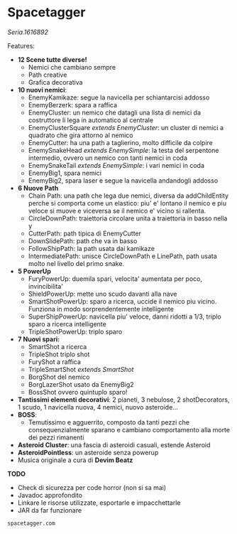 Spacetagger
=====
*Seria.1616892*

Features:
* **12 Scene tutte diverse!**
    + Nemici che cambiano sempre
    + Path creative
    + Grafica decorativa
* **10 nuovi nemici**:
    + EnemyKamikaze: segue la navicella per schiantarcisi addosso
    + EnemyBerzerk: spara a raffica
    + EnemyCluster: un nemico che datagli una lista di nemici da costruttore li lega in automatico al centrale
    + EnemyClusterSquare *extends EnemyCluster*: un cluster di nemici a quadrato che gira attorno al nemico
    + EnemyCutter: ha una path a taglierino, molto difficile da colpire
    + EnemySnakeHead *extends EnemySimple*: la testa del serpentone intermedio, ovvero un nemico con tanti nemici in coda
    + EnemySnakeTail *extends EnemySimple*: i vari nemici in coda
    + EnemyBig1, spara nemici
    + EnemyBig2, spara laser e segue la navicella andandogli addosso
* **6 Nuove Path**
    + Chain Path: una path che lega due nemici, diversa da addChildEntity perche si comporta come un elastico: piu' e' lontano il nemico e piu veloce si muove e viceversa se il nemico e' vicino si rallenta.
    + CircleDownPath: traiettoria circolare unita a traiettoria in basso nella y
    + CutterPath: path tipica di EnemyCutter
    + DownSlidePath: path che va in basso
    + FollowShipPath: la path usata dai kamikaze
    + IntermediatePath: unisce CircleDownPath e LinePath, path usata molto nel livello del primo snake.
* **5 PowerUp**
    + FuryPowerUp: duemila spari, velocita' aumentata per poco, invincibilita'
    + ShieldPowerUp: mette uno scudo davanti alla nave
    + SmartShotPowerUp: sparo a ricerca, uccide il nemico piu vicino. Funziona in modo sorprendentemente intelligente
    + SuperShipPowerUp: navicella piu' veloce, danni ridotti a 1/3, triplo sparo a ricerca intelligente
    + TripleShotPowerUp: triplo sparo
* **7 Nuovi spari:**
    + SmartShot a ricerca
    + TripleShot triplo shot
    + FuryShot a raffica
    + TripleSmartShot *extends SmartShot*
    + BorgShot del nemico
    + BorgLazerShot usato da EnemyBig2
    + BossShot ovvero quintuplo sparo!
* **Tantissimi elementi decorativi**: 2 pianeti, 3 nebulose, 2 shotDecorators, 1 scudo, 1 navicella nuova, 4 nemici, nuovo asteroide...
* **BOSS**:
    + Temutissimo e agguerrito, composto da tanti pezzi che consequenzialmente sparano e cambiano comportamento alla morte dei pezzi rimanenti
* **Asteroid Cluster**: una fascia di asteroidi casuali, estende Asteroid
* **AsteroidPointless**: un asteroide senza powerup
* Musica originale a cura di **Devim Beatz**

**TODO**

* Check di sicurezza per code horror (non si sa mai)
* Javadoc approfondito
* Linkare le risorse utilizzate, esportarle e impacchettarle
* JAR da far funzionare


```sh
spacetagger.com
```
